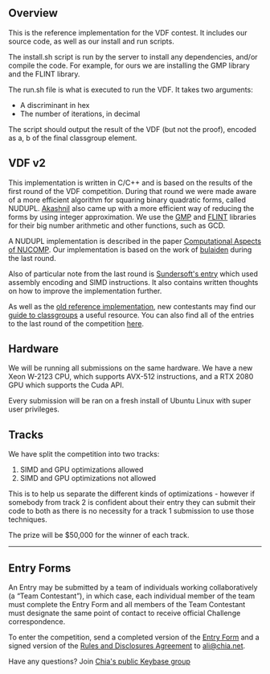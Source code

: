 ## Overview

This is the reference implementation for the VDF contest.
It includes our source code, as well as our install and run scripts.

The install.sh script is run by the server to install any dependencies, and/or compile the code. For example, for ours we are installing the GMP library and the FLINT library.

The run.sh file is what is executed to run the VDF. It takes two arguments:
* A discriminant in hex
* The number of iterations, in decimal

The script should output the result of the VDF (but not the proof), encoded as a, b of the final classgroup element.


## VDF v2

This implementation is written in C/C++ and is based on the results of the first round of the VDF competition.
During that round we were made aware of a more efficient algorithm for squaring binary quadratic forms, called NUDUPL. [Akashnil](https://github.com/Akashnil/chia-vdf-competition/tree/master/Entry1) also came up with a more efficient way of reducing the forms by using integer approximation.
We use the [GMP](https://gmplib.org) and [FLINT](http://www.flintlib.org) libraries for their big number arithmetic and other functions, such as GCD.

A NUDUPL implementation is described in the paper [Computational Aspects of NUCOMP](https://www.researchgate.net/publication/221451638_Computational_aspects_of_NUCOMP). Our implementation is based on the work of [bulaiden](https://github.com/Chia-Network/vdftrack1results/tree/master/bulaiden/entry) during the last round.

Also of particular note from the last round is [Sundersoft's entry](https://github.com/sundersoft2/chia-vdf) which used assembly encoding and SIMD instructions. It also contains written thoughts on how to improve the implementation further.

As well as the [old reference implementation](https://github.com/Chia-Network/vdf-competition), new contestants may find our [guide to classgroups](https://github.com/Chia-Network/vdf-competition/blob/master/classgroups.pdf) a useful resource.
You can also find all of the entries to the last round of the competition [here](https://github.com/Chia-Network/vdftrack1results).


## Hardware

We will be running all submissions on the same hardware.
We have a new Xeon W-2123 CPU, which supports AVX-512 instructions, and a RTX 2080 GPU which supports the Cuda API.

Every submission will be ran on a fresh install of Ubuntu Linux with super user privileges.


## Tracks

We have split the competition into two tracks:
1. SIMD and GPU optimizations allowed
2. SIMD and GPU optimizations not allowed

This is to help us separate the different kinds of optimizations - however if somebody from track 2 is confident about their entry they can submit their code to both as there is no necessity for a track 1 submission to use those techniques.

The prize will be $50,000 for the winner of each track.


---

## Entry Forms

An Entry may be submitted by a team of individuals working collaboratively (a “Team Contestant”), in which case, each individual member of the team must complete the Entry Form and all members of the Team Contestant must designate the same point of contact to receive official Challenge correspondence.

To enter the competition, send a completed version of the [Entry Form](../Application%20Form.pdf) and a signed version of the [Rules and Disclosures Agreement](../Rules%20and%20Disclosures.pdf) to [ali@chia.net](mailto:ali@chia.net).



Have any questions? Join [Chia's public Keybase group](https://keybase.io/team/chia_network.public)
